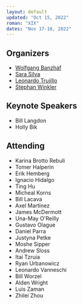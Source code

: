 ```yaml
---
layout: default
updated: "Oct 15, 2022"
roman: "XIX"
dates: "Nov 17-18, 2022"
---
```



## Organizers

- [Wolfgang Banzhaf](http://www.cse.msu.edu/~banzhafw/)
- [Sara Silva](https://ciencias.ulisboa.pt/en/perfil/sgsilva)
- [Leonardo Trujillo](https://www.researchgate.net/lab/Leonardo-Trujillo-Lab)
- [Stephan Winkler](http://bioinformatics.fh-hagenberg.at/site/index.php?id=36)

## Keynote Speakers

- Bill Langdon
- Holly Bik

## Attending

- Karina Brotto Rebuli
- Tomer Halperin
- Erik Hemberg
- Ignacio Hidalgo
- Ting Hu
- Micheal Korns
- Bill Lacava
- Axel Martinez
- James McDermott
- Una-May O'Reilly
- Gustavo Olague
- Daniel Parra
- Justyna Petke
- Moshe Sipper
- Andrew Sloss
- Itai Tzruia
- Ryan Urbanowicz
- Leonardo Vanneschi
- Bill Worzel
- Alden Wright
- Luis Zaman
- Zhilei Zhou

